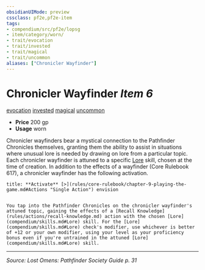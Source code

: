 ```yaml
---
obsidianUIMode: preview
cssclass: pf2e,pf2e-item
tags:
- compendium/src/pf2e/lopsg
- item/category/worn/
- trait/evocation
- trait/invested
- trait/magical
- trait/uncommon
aliases: ["Chronicler Wayfinder"]
---
```

# Chronicler Wayfinder *Item 6*  
[evocation](evocation.md "Evocation School Trait")  [invested](invested.md "Invested Item Trait")  [magical](magical.md "Magical Item Trait")  [uncommon](uncommon.md "Uncommon Rarity Trait")  

- **Price** 200 gp
- **Usage** worn

Chronicler wayfinders bear a mystical connection to the Pathfinder Chronicles themselves, granting them the ability to assist in situations where unusual lore is needed by drawing on lore from a particular topic. Each chronicler wayfinder is attuned to a specific [Lore](skills.md#Lore) skill, chosen at the time of creation. In addition to the effects of a wayfinder (Core Rulebook 617), a chronicler wayfinder has the following activation.

```ad-embed-ability
title: **Activate** [>](rules/core-rulebook/chapter-9-playing-the-game.md#Actions "Single Action") envision


You tap into the Pathfinder Chronicles on the chronicler wayfinder's attuned topic, gaining the effects of a [Recall Knowledge](rules/actions/recall-knowledge.md) action with the chosen [Lore](compendium/skills.md#Lore) skill. For the [Lore](compendium/skills.md#Lore) check's modifier, use whichever is better of +12 or your own modifier, using your level as your proficiency bonus even if you're untrained in the attuned [Lore](compendium/skills.md#Lore) skill.
```


---
*Source: Lost Omens: Pathfinder Society Guide p. 31*